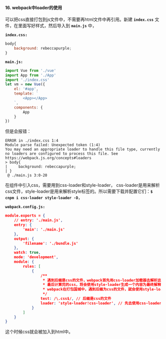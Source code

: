 #### 16. webpack中loader的使用

可以把css直接打包到js文件中，不需要再html文件中再引用。新建 **`index.css`** 文件，在里面写好样式，然后导入到 **`main.js`** 中，

**`index.css:`**
```js
body{
    background: rebeccapurple;
}
```
**`main.js:`**
```js
import Vue from './vue'
import App from './App'
import './index.css'
let vm = new Vue({
    el: '#app',
    template: `
        <App></App>
    `,
    components: {
        App
    }
})
```
但是会报错：
```shell
ERROR in ./index.css 1:4
Module parse failed: Unexpected token (1:4)
You may need an appropriate loader to handle this file type, currently no loaders are configured to process this file. See https://webpack.js.org/concepts#loaders
> body{
|     background: rebeccapurple;
| }
 @ ./main.js 3:0-20
```
在组件中引入css，需要用到css-loader和style-loader， css-loader是用来解析css文件，style-loader是用来解析style标签的。所以需要下载并配置它们：**`$ cnpm i css-loader style-loader -D`**，

**`webpack.config.js:`**
```json
module.exports = {
    // entry: './main.js',
    entry: {
        'main': './main.js'
    },
    output: {
        'filename': './bundle.js'
    },
    watch: true,
    mode: 'development',
    module: {
        rules: [
            {
                /**
                 * 遇到后缀是css的文件，webpack首先用css-loader加载器去解析这个文件
                 * 最后计算完的css，将会使用style-loader生成一个内容为最终解释完的css代码的style标签，放在head标签里
                 * webpack在打包国城中，遇到后缀为css的文件，就会使用style-loader和css-loader去加载这个文件
                 */
                test: /\.css$/, // 后缀是css的文件
                loader: 'style-loader!css-loader', // 先去使用css-loader解析css文件再使用style-loader生成style标签(link)插入head标签中
            }
        ]
    }
}
```
这个时候css就会被加入到html中。